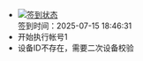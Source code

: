 - [![签到状态](https://github.com/li5bo5/Cloud189-Actions/actions/workflows/main.yml/badge.svg?branch=main)](https://github.com/li5bo5/Cloud189-Actions/actions/workflows/main.yml) <br> 签到时间：2025-07-15 18:46:31
- 开始执行帐号1
- 设备ID不存在，需要二次设备校验
